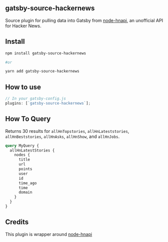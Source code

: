 ## gatsby-source-hackernews

Source plugin for pulling data into Gatsby from [node-hnapi](https://github.com/cheeaun), an unofficial API for Hacker News.

## Install

```sh
npm install gatsby-source-hackernews

#or

yarn add gatsby-source-hackernews
```

## How to use

```js
// In your gatsby-config.js
plugins: [`gatsby-source-hackernews`];
```

## How To Query

Returns 30 results for `allHnTopstories`, `allHnLateststories`, `allHnBeststories`, `allHnAsks`, `allHnShow`, and `allHnJobs`.

```graphql
query MyQuery {
  allHnLatestStories {
    nodes {
      title
      url
      points
      user
      id
      time_ago
      time
      domain
    }
  }
}
```

## Credits

This plugin is wrapper around [node-hnapi](https://github.com/cheeaun/node-hnapi)
